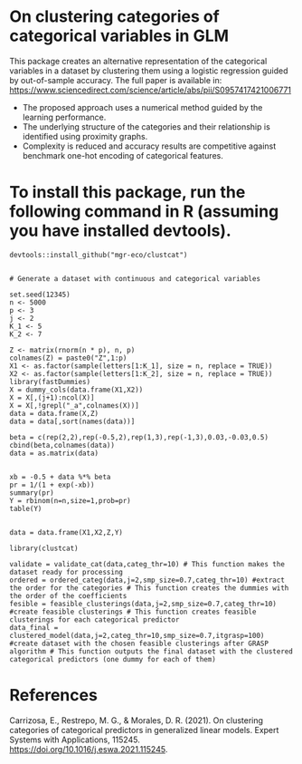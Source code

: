 # On clustering categories of categorical variables in GLM

This package creates an alternative representation of the categorical variables in a dataset by clustering them using a logistic regression guided by out-of-sample accuracy. The full paper is available in: https://www.sciencedirect.com/science/article/abs/pii/S0957417421006771


* The proposed approach uses a numerical method guided by the learning performance.
* The underlying structure of the categories and their relationship is identified using proximity graphs.
* Complexity is reduced and accuracy results are competitive against benchmark one-hot encoding of categorical features.


# To install this package, run the following command in R (assuming you have installed devtools).
```Rcode
devtools::install_github("mgr-eco/clustcat")


# Generate a dataset with continuous and categorical variables

set.seed(12345)
n <- 5000
p <- 3
j <- 2
K_1 <- 5
K_2 <- 7

Z <- matrix(rnorm(n * p), n, p)
colnames(Z) = paste0("Z",1:p)
X1 <- as.factor(sample(letters[1:K_1], size = n, replace = TRUE))
X2 <- as.factor(sample(letters[1:K_2], size = n, replace = TRUE))
library(fastDummies)
X = dummy_cols(data.frame(X1,X2))
X = X[,(j+1):ncol(X)]
X = X[,!grepl("_a",colnames(X))]
data = data.frame(X,Z)
data = data[,sort(names(data))]

beta = c(rep(2,2),rep(-0.5,2),rep(1,3),rep(-1,3),0.03,-0.03,0.5)
cbind(beta,colnames(data))
data = as.matrix(data)


xb = -0.5 + data %*% beta
pr = 1/(1 + exp(-xb))
summary(pr)
Y = rbinom(n=n,size=1,prob=pr)
table(Y)


data = data.frame(X1,X2,Z,Y)

library(clustcat)

validate = validate_cat(data,categ_thr=10) # This function makes the dataset ready for processing
ordered = ordered_categ(data,j=2,smp_size=0.7,categ_thr=10) #extract the order for the categories # This function creates the dummies with the order of the coefficients
fesible = feasible_clusterings(data,j=2,smp_size=0.7,categ_thr=10) #create feasible clusterings # This function creates feasible clusterings for each categorical predictor
data_final = clustered_model(data,j=2,categ_thr=10,smp_size=0.7,itgrasp=100) #create dataset with the chosen feasible clusterings after GRASP algorithm # This function outputs the final dataset with the clustered categorical predictors (one dummy for each of them)
```
# References
Carrizosa, E., Restrepo, M. G., & Morales, D. R. (2021). On clustering categories of categorical predictors in generalized linear models. Expert Systems with Applications, 115245. https://doi.org/10.1016/j.eswa.2021.115245.
